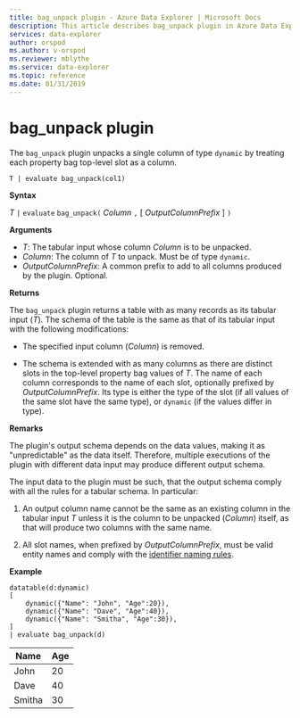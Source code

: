 ```yaml
---
title: bag_unpack plugin - Azure Data Explorer | Microsoft Docs
description: This article describes bag_unpack plugin in Azure Data Explorer.
services: data-explorer
author: orspod
ms.author: v-orspod
ms.reviewer: mblythe
ms.service: data-explorer
ms.topic: reference
ms.date: 01/31/2019
---
```

# bag_unpack plugin

The `bag_unpack` plugin unpacks a single column of type `dynamic`
by treating each property bag top-level slot as a column.

    T | evaluate bag_unpack(col1)

**Syntax**

*T* `|` `evaluate` `bag_unpack(` *Column* `,` [ *OutputColumnPrefix* ] `)`

**Arguments**

* *T*: The tabular input whose column *Column* is to be unpacked.
* *Column*: The column of *T* to unpack. Must be of type `dynamic`.
* *OutputColumnPrefix*: A common prefix to add to all columns produced by the plugin.
  Optional.

**Returns**

The `bag_unpack` plugin returns a table with as many records as its tabular
input (*T*). The schema of the table is the same as that of its tabular input with
the following modifications:

* The specified input column (*Column*) is removed.

* The schema is extended with as many columns as there are distinct slots in
  the top-level property bag values of *T*. The name of each column corresponds
  to the name of each slot, optionally prefixed by *OutputColumnPrefix*. Its
  type is either the type of the slot (if all values of the same slot have the
  same type), or `dynamic` (if the values differ in type).

**Remarks**

The plugin's output schema depends on the data values, making it as "unpredictable"
as the data itself. Therefore, multiple executions of the plugin with different
data input may produce different output schema.

The input data to the plugin must be such, that the output schema comply with
all the rules for a tabular schema. In particular:

1. An output column name cannot be the same as an existing column in the tabular
   input *T* unless it is the column to be unpacked (*Column*) itself,
   as that will produce two columns with the same name.

2. All slot names, when prefixed by *OutputColumnPrefix*, must be valid
   entity names and comply with the [identifier naming rules](./schema-entities/entity-names.html#identifier-naming-rules).

**Example**

```kusto
datatable(d:dynamic)
[
    dynamic({"Name": "John", "Age":20}),
    dynamic({"Name": "Dave", "Age":40}),
    dynamic({"Name": "Smitha", "Age":30}),
]
| evaluate bag_unpack(d)
```

|Name  |Age|
|------|---|
|John  |20 |
|Dave  |40 |
|Smitha|30 |